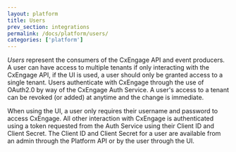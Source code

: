 ```yaml
---
layout: platform
title: Users
prev_section: integrations
permalink: /docs/platform/users/
categories: ['platform']
---
```


*Users* represent the consumers of the CxEngage API and event producers. A user can have access to multiple
tenants if only interacting with the CxEngage API, if the UI is used, a user should only be granted access to
a single tenant. Users authenticate with CxEngage through the use of OAuth2.0 by way of the CxEngage Auth Service.
A user's access to a tenant can be revoked (or added) at anytime and the change is immediate.

When using the UI, a user only requires their username and password to access CxEngage. All other interaction with CxEngage
is authenticated using a token requested from the Auth Service using their Client ID and Client Secret. The Client ID and
Client Secret for a user are available from an admin through the Platform API or by the user through the UI.

